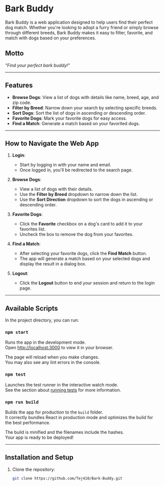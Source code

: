 # Bark Buddy

Bark Buddy is a web application designed to help users find their perfect dog match. Whether you're looking to adopt a furry friend or simply browse through different breeds, Bark Buddy makes it easy to filter, favorite, and match with dogs based on your preferences.

## Motto
*"Find your perfect bark buddy!"*

---

## Features
- **Browse Dogs**: View a list of dogs with details like name, breed, age, and zip code.
- **Filter by Breed**: Narrow down your search by selecting specific breeds.
- **Sort Dogs**: Sort the list of dogs in ascending or descending order.
- **Favorite Dogs**: Mark your favorite dogs for easy access.
- **Find a Match**: Generate a match based on your favorited dogs.

---

## How to Navigate the Web App

1. **Login**:
   - Start by logging in with your name and email.
   - Once logged in, you'll be redirected to the search page.

2. **Browse Dogs**:
   - View a list of dogs with their details.
   - Use the **Filter by Breed** dropdown to narrow down the list.
   - Use the **Sort Direction** dropdown to sort the dogs in ascending or descending order.

3. **Favorite Dogs**:
   - Click the **Favorite** checkbox on a dog's card to add it to your favorites list.
   - Uncheck the box to remove the dog from your favorites.

4. **Find a Match**:
   - After selecting your favorite dogs, click the **Find Match** button.
   - The app will generate a match based on your selected dogs and display the result in a dialog box.

5. **Logout**:
   - Click the **Logout** button to end your session and return to the login page.

---

## Available Scripts

In the project directory, you can run:

### `npm start`
Runs the app in the development mode.\
Open [http://localhost:3000](http://localhost:3000) to view it in your browser.

The page will reload when you make changes.\
You may also see any lint errors in the console.

### `npm test`
Launches the test runner in the interactive watch mode.\
See the section about [running tests](https://facebook.github.io/create-react-app/docs/running-tests) for more information.

### `npm run build`
Builds the app for production to the `build` folder.\
It correctly bundles React in production mode and optimizes the build for the best performance.

The build is minified and the filenames include the hashes.\
Your app is ready to be deployed!

---

## Installation and Setup

1. Clone the repository:
   ```bash
   git clone https://github.com/Tej410/Bark-Buddy.git